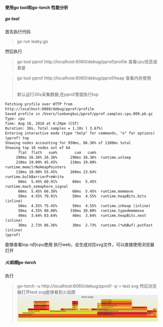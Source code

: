 #### 使用go tool和go-torch 性能分析
##### go tool
首先执行代码
>go run leaky.go

然后执行
>go tool pprof http://localhost:6060/debug/pprof/profile
查看cpu信息或者是

>go tool pprof http://localhost:6060/debug/pprof/heap
查看内存使用
<br><br><br>
默认运行30s采集数据,在pprof里面执行top
```
Fetching profile over HTTP from http://localhost:6060/debug/pprof/profile
Saved profile in /Users/luobangkui/pprof/pprof.samples.cpu.009.pb.gz
Type: cpu
Time: Aug 16, 2018 at 4:29pm (CST)
Duration: 30s, Total samples = 1.10s ( 3.67%)
Entering interactive mode (type "help" for commands, "o" for options)
(pprof) top
Showing nodes accounting for 950ms, 86.36% of 1100ms total
Showing top 10 nodes out of 64
      flat  flat%   sum%        cum   cum%
     290ms 26.36% 26.36%      290ms 26.36%  runtime.usleep
     210ms 19.09% 45.45%      210ms 19.09%  runtime.memclrNoHeapPointers
     110ms 10.00% 55.45%      260ms 23.64%  runtime.bulkBarrierPreWrite
      60ms  5.45% 60.91%       60ms  5.45%  runtime.mach_semaphore_signal
      60ms  5.45% 66.36%       60ms  5.45%  runtime.memmove
      50ms  4.55% 70.91%       50ms  4.55%  runtime.heapBits.bits (inline)
      50ms  4.55% 75.45%       50ms  4.55%  runtime.inheap (inline)
      50ms  4.55% 80.00%      330ms 30.00%  runtime.typedmemmove
      40ms  3.64% 83.64%       40ms  3.64%  runtime.heapBits.next (inline)
      30ms  2.73% 86.36%       30ms  2.73%  runtime.(*wbBuf).putFast (inline)
(pprof)
```
能够查看top n的cpu使用
执行web，会生成对应svg文件，可以直接使用浏览器打开

##### 火焰图go-torch
执行
>go-torch -u http://localhost:6060/debug/pprof/ -p > test.svg
然后浏览器打开test.svg能够看到火焰图
![](test.svg)